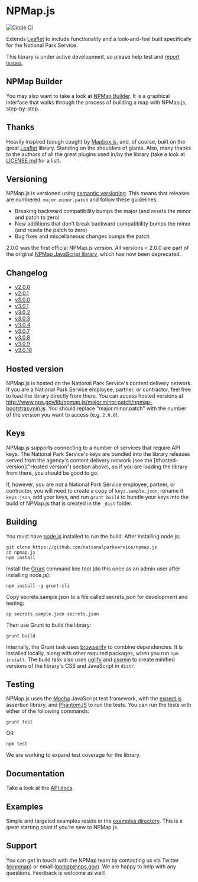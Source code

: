 # NPMap.js

[![Circle CI](https://circleci.com/gh/nationalparkservice/npmap.js.svg?style=svg)](https://circleci.com/gh/nationalparkservice/npmap.js)

Extends [Leaflet](http://leafletjs.com) to include functionality and a look-and-feel built specifically for the National Park Service.

This library is under active development, so please help test and [report issues](https://github.com/nationalparkservice/npmap.js/issues).

## NPMap Builder

You may also want to take a look at [NPMap Builder](https://github.com/nationalparkservice/npmap-builder). It is a graphical interface that walks through the process of building a map with NPMap.js, step-by-step.

## Thanks

Heavily inspired (cough cough) by [Mapbox.js](https://github.com/mapbox/mapbox.js), and, of course, built on the great [Leaflet](http://leafletjs.com) library. Standing on the shoulders of giants. Also, many thanks to the authors of all the great plugins used in/by the library (take a look at [LICENSE.md](https://github.com/nationalparkservice/npmap.js/blob/master/LICENSE.md) for a list).

## Versioning

NPMap.js is versioned using [semantic versioning](http://semver.org). This means that releases are numbered: `major.minor.patch` and follow these guidelines:

- Breaking backward compatibility bumps the major (and resets the minor and patch to zero)
- New additions that don't break backward compatibility bumps the minor (and resets the patch to zero)
- Bug fixes and miscellaneous changes bumps the patch

2.0.0 was the first official NPMap.js version. All versions < 2.0.0 are part of the original [NPMap JavaScript library](https://github.com/nationalparkservice/npmap), which has now been deprecated.

## Changelog

- [v2.0.0](https://github.com/nationalparkservice/npmap.js/issues?q=milestone%3A2.0.0+is%3Aclosed)
- [v2.0.1](https://github.com/nationalparkservice/npmap.js/issues?q=milestone%3A2.0.1+is%3Aclosed)
- [v3.0.0](https://github.com/nationalparkservice/npmap.js/issues?q=milestone%3A3.0.0+is%3Aclosed)
- [v3.0.1](https://github.com/nationalparkservice/npmap.js/issues?q=milestone%3A3.0.1+is%3Aclosed)
- [v3.0.2](https://github.com/nationalparkservice/npmap.js/issues?q=milestone%3A3.0.2+is%3Aclosed)
- [v3.0.3](https://github.com/nationalparkservice/npmap.js/issues?q=milestone%3A3.0.3+is%3Aclosed)
- [v3.0.4](https://github.com/nationalparkservice/npmap.js/issues?q=milestone%3A3.0.4+is%3Aclosed)
- [v3.0.7](https://github.com/nationalparkservice/npmap.js/issues?q=milestone%3A3.0.7+is%3Aclosed)
- [v3.0.8](https://github.com/nationalparkservice/npmap.js/issues?q=milestone%3A3.0.8+is%3Aclosed)
- [v3.0.9](https://github.com/nationalparkservice/npmap.js/issues?q=milestone%3A3.0.9+is%3Aclosed)
- [v3.0.10](https://github.com/nationalparkservice/npmap.js/issues?q=milestone%3A3.0.10+is%3Aclosed)

## Hosted version

NPMap.js is hosted on the National Park Service's content delivery network. If you are a National Park Service employee, partner, or contractor, feel free to load the library directly from there. You can access hosted versions at http://www.nps.gov/lib/npmap.js/major.minor.patch/npmap-bootstrap.min.js. You should replace "major.minor.patch" with the number of the version you want to access (e.g. `2.0.0`).

## Keys

NPMap.js supports connecting to a number of services that require API keys. The National Park Service's keys are bundled into the library releases served from the agency's content delivery network (see the [#hosted-version]("Hosted version") section above), so if you are loading the library from there, you should be good to go.

If, however, you are not a National Park Service employee, partner, or contractor, you will need to create a copy of `keys.sample.json`, rename it `keys.json`, add your keys, and run `grunt build` to bundle your keys into the build of NPMap.js that is created in the `_dist` folder.

## Building

You must have [node.js](http://nodejs.org/) installed to run the build. After installing node.js:

    git clone https://github.com/nationalparkservice/npmap.js
    cd npmap.js
    npm install

Install the [Grunt](http://gruntjs.com/) command line tool (do this once as an admin user after installing node.js):

    npm install -g grunt-cli

Copy secrets.sample.json to a file called secrets.json for development and testing:

    cp secrets.sample.json secrets.json

Then use Grunt to build the library:

    grunt build

Internally, the Grunt task uses [browserify](https://github.com/substack/node-browserify) to combine dependencies. It is installed locally, along with other required packages, when you run `npm install`. The build task also uses [uglify](https://github.com/gruntjs/grunt-contrib-uglify) and [cssmin](https://npmjs.org/package/grunt-contrib-cssmin) to create minified versions of the library's CSS and JavaScript in `dist/`.

## Testing

NPMap.js uses the [Mocha](http://mochajs.org) JavaScript test framework, with the [expect.js](https://github.com/Automattic/expect.js) assertion library, and [PhantomJS](http://phantomjs.org/) to run the tests. You can run the tests with either of the following commands:

    grunt test

OR

    npm test

We are working to expand test coverage for the library.

## Documentation

Take a look at the [API docs](https://github.com/nationalparkservice/npmap.js/blob/master/api/index.md).

## Examples

Simple and targeted examples reside in the [examples directory](https://github.com/nationalparkservice/npmap.js/blob/master/examples/). This is a great starting point if you're new to NPMap.js.

## Support

You can get in touch with the NPMap team by contacting us via Twitter ([@npmap](http://twitter.com/npmap)) or email ([npmap@nps.gov](mailto:npmap@nps.gov)). We are happy to help with any questions. Feedback is welcome as well!
